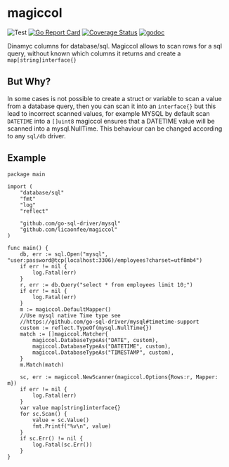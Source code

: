 # magiccol

![Test](https://github.com/licaonfee/magiccol/workflows/Run%20test/badge.svg?branch=master)
[![Go Report Card](https://goreportcard.com/badge/github.com/licaonfee/magiccol)](https://goreportcard.com/report/github.com/licaonfee/magiccol)
[![Coverage Status](https://coveralls.io/repos/github/licaonfee/magiccol/badge.svg?branch=master)](https://coveralls.io/github/licaonfee/magiccol?branch=master)
[![godoc](http://img.shields.io/badge/godoc-reference-5272B4.svg?style=flat-square)](https://pkg.go.dev/github.com/licaonfee/magiccol?tab=doc)

Dinamyc columns for database/sql. Magiccol allows to scan rows for a sql query, without known which columns it returns and create a `map[string]interface{}`

## But Why?

In some cases is not possible to create a struct or variable to scan a value from a database query, then you can scan it into an `interface{}` but this lead to incorrect scanned values, for example MYSQL by default scan `DATETIME` into a `[]uint8` magiccol ensures that a DATETIME value will be scanned into a mysql.NullTime. This behaviour can be changed according to any `sql/db` driver.

## Example

```golang
package main

import (
    "database/sql"
    "fmt"
    "log"
    "reflect"

    "github.com/go-sql-driver/mysql"
    "github.com/licaonfee/magiccol"
)

func main() {
    db, err := sql.Open("mysql", "user:password@tcp(localhost:3306)/employees?charset=utf8mb4")
    if err != nil {
        log.Fatal(err)
    }
    r, err := db.Query("select * from employees limit 10;")
    if err != nil {
        log.Fatal(err)
    }
    m := magiccol.DefaultMapper()
    //Use mysql native Time type see
    //https://github.com/go-sql-driver/mysql#timetime-support
    custom := reflect.TypeOf(mysql.NullTime{})
    match := []magiccol.Matcher{
        magiccol.DatabaseTypeAs("DATE", custom),
        magiccol.DatabaseTypeAs("DATETIME", custom),
        magiccol.DatabaseTypeAs("TIMESTAMP", custom),
    }
    m.Match(match)

    sc, err := magiccol.NewScanner(magiccol.Options{Rows:r, Mapper: m})
    if err != nil {
        log.Fatal(err)
    }
    var value map[string]interface{}
    for sc.Scan() {
        value = sc.Value()
        fmt.Printf("%v\n", value)
    }
    if sc.Err() != nil {
        log.Fatal(sc.Err())
    }
}

```
